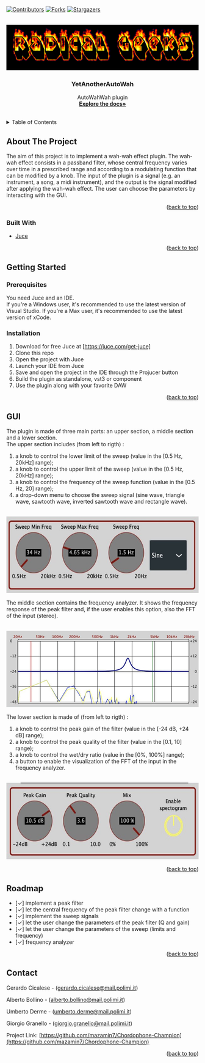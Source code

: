 <div id="top"></div>

<!-- PROJECT SHIELDS -->
[![Contributors][contributors-shield]][contributors-url]
[![Forks][forks-shield]][forks-url]
[![Stargazers][stars-shield]][stars-url]

<!-- PROJECT LOGO -->

<br />
<div align="center">
  <a href="https://github.com/mazamin7/Chordophone-Champion">
    <img src="logo.png" alt="Logo" width="640" height="120">
  </a>

<h3 align="center">YetAnotherAutoWah</h3>

  <p align="center">
   AutoWahWah plugin
    <br />
    <a href="https://github.com/mazamin7/Chordophone-Champion"><strong>Explore the docs»</strong></a>
    <br />
    <br />
 
  </p>
</div>

<!-- TABLE OF CONTENTS -->
<details>
  <summary>Table of Contents</summary>
  <ol>
    <li>
      <a href="#about-the-project">About The Project</a>
      <ul>
        <li><a href="#built-with">Built With</a></li>
      </ul>
    </li>
    <li>
      <a href="#getting-started">Getting Started</a>
      <ul>
        <li><a href="#prerequisites">Prerequisites</a></li>
        <li><a href="#installation">Installation</a></li>
      </ul>
    </li>
    <li><a href="#GUI">GUI</a></li>
    <li><a href="#roadmap">Roadmap</a></li>
    <li><a href="#contact">Contact</a></li>

  </ol>
</details>

<!-- ABOUT THE PROJECT -->
## About The Project
The aim of this project is to implement a wah-wah effect plugin. The wah-wah effect consists in a passband filter, whose central frequency varies over time in a prescribed range and according to a modulating function that can be modified by a knob.
The input of the plugin is a signal (e.g. an instrument, a song, a midi instrument), and the output is the signal modified after applying the wah-wah effect. The user can choose the parameters by interacting with the GUI.
<p align="right">(<a href="#top">back to top</a>)</p>

### Built With

* [Juce](https://juce.com/)
<p align="right">(<a href="#top">back to top</a>)</p>

<!-- GETTING STARTED -->
## Getting Started

### Prerequisites
You need Juce and an IDE.
<br>If you're a Windows user, it's recommended to use the latest version of Visual Studio. If you're a Max user, it's recommended to use the latest version of xCode.

### Installation
1. Download for free Juce at [https://juce.com/get-juce]
2. Clone this repo
3. Open the project with Juce
4. Launch your IDE from Juce
5. Save and open the project in the IDE through the Projucer button
6. Build the plugin as standalone, vst3 or component
7. Use the plugin along with your favorite DAW

<p align="right">(<a href="#top">back to top</a>)</p>

<!-- GUI -->
## GUI

The plugin is made of three main parts: an upper section, a middle section and a lower section.
<br>The upper section includes (from left to rigth) :
1. a knob to control the lower limit of the sweep (value in the [0.5 Hz, 20kHz] range);
2. a knob to control the upper limit of the sweep (value in the [0.5 Hz, 20kHz] range);
3. a knob to control the frequency of the sweep function (value in the [0.5 Hz, 20] range);
4. a drop-down menu to choose the sweep signal (sine wave, triangle wave, sawtooth wave, inverted sawtooth wave and rectangle wave). 

<br><img src="upper_section.jpg" alt="uppersection" width="600" height="200">

The middle section contains the frequency analyzer. It shows the frequency response of the peak filter and, if the user enables this option, also the FFT of the input (stereo).

<br><img src="middle_section.jpg" alt="middlesection" width="600" height="200">

The lower section is made of (from left to rigth) :
1. a knob to control the peak gain of the filter (value in the [-24 dB, +24 dB] range);
2. a knob to control the peak quality of the filter (value in the [0.1, 10] range);
3. a knob to control the wet/dry ratio (value in the [0%, 100%] range);
4. a button to enable the visualization of the FFT of the input in the frequency analyzer.

<br><img src="lower_section.jpg" alt="lowersection" width="600" height="200">

<p align="right">(<a href="#top">back to top</a>)</p>

<!-- ROADMAP -->
## Roadmap

- [✓] implement a peak filter
- [✓] let the central frequency of the peak filter change with a function
- [✓] implement the sweep signals
- [✓] let the user change the parameters of the peak filter (Q and gain)
- [✓] let the user change the parameters of the sweep (limits and frequency)
- [✓] frequency analyzer

<p align="right">(<a href="#top">back to top</a>)</p>

<!-- CONTACT -->
## Contact

Gerardo Cicalese - (gerardo.cicalese@mail.polimi.it) </p>
Alberto Bollino - (alberto.bollino@mail.polimi.it) </p>
Umberto Derme - (umberto.derme@mail.polimi.it) </p>
Giorgio Granello - (giorgio.granello@mail.polimi.it) </p>

Project Link: [https://github.com/mazamin7/Chordophone-Champion](https://github.com/mazamin7/Chordophone-Champion)

<p align="right">(<a href="#top">back to top</a>)</p>

<!-- MARKDOWN LINKS & IMAGES -->
<!-- https://www.markdownguide.org/basic-syntax/#reference-style-links -->
[contributors-shield]: https://img.shields.io/github/contributors/mazamin7/Chordophone-Champion.svg?style=for-the-badge
[contributors-url]: https://github.com/mazamin7/Chordophone-Champion/graphs/contributors
[forks-shield]: https://img.shields.io/github/forks/mazamin7/Chordophone-Champion.svg?style=for-the-badge
[forks-url]: https://github.com/mazamin7/Chordophone-Champion/network/members
[stars-shield]: https://img.shields.io/github/stars/mazamin7/Chordophone-Champion.svg?style=for-the-badge
[stars-url]: https://github.com/mazamin7/Chordophone-Champion/stargazers
